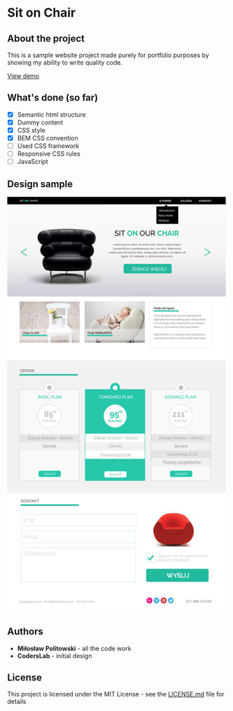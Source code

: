 # Sit on Chair

## About the project
This is a sample website project made purely for portfolio purposes by showing my ability to write quality code.

[View demo](https://mlmmn.github.io/Sit-on-Chair/)

## What's done (so far)
- [x] Semantic html structure
- [x] Dummy content
- [x] CSS style
- [x] BEM CSS convention
- [ ] Used CSS framework
- [ ] Responsive CSS rules
- [ ] JavaScript

## Design sample
![Target design](warsztat1.jpg)

## Authors
- **Miłosław Politowski** - all the code work
- **CodersLab** - initial design

## License
This project is licensed under the MIT License - see the [LICENSE.md](LICENSE.md) file for details
